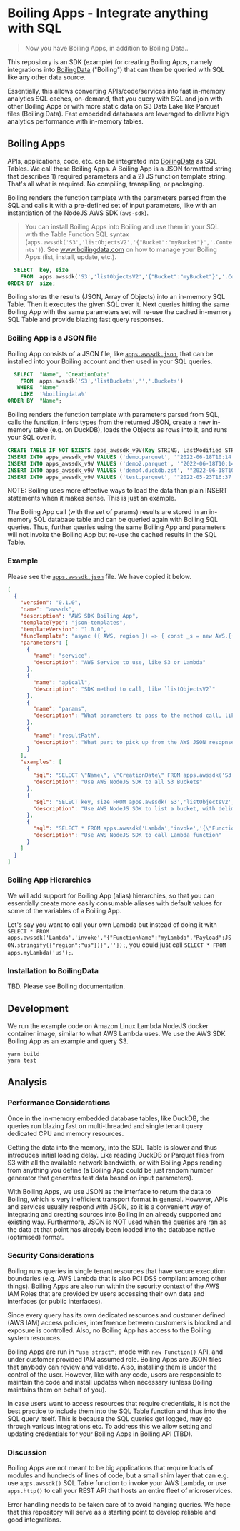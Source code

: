 # Boiling Apps - Integrate anything with SQL

> Now you have Boiling Apps, in addition to Boiling Data..

This repository is an SDK (example) for creating Boiling Apps, namely integrations into [BoilingData](https://www.boilingdata.com/) ("Boiling") that can then be queried with SQL like any other data source.

Essentially, this allows converting APIs/code/services into fast in-memory analytics SQL caches, on-demand, that you query with SQL and join with other Boiling Apps or with more static data on S3 Data Lake like Parquet files (Boiling Data). Fast embedded databases are leveraged to deliver high analytics performance with in-memory tables.

## Boiling Apps

APIs, applications, code, etc. can be integrated into [BoilingData](https://www.boilingdata.com/) as SQL Tables. We call these Boiling Apps. A Boiling App is a JSON formatted string that describes 1) required parameters and a 2) JS function template string. That's all what is required. No compiling, transpiling, or packaging.

Boiling renders the function tamplate with the parameters parsed from the SQL and calls it with a pre-defined set of input parameters, like with an instantiation of the NodeJS AWS SDK (`aws-sdk`).

> You can install Boiling Apps into Boiling and use them in your SQL with the Table Function SQL syntax (`apps.awssdk('S3','listObjectsV2','{"Bucket":"myBucket"}','.Contents')`). See www.boilingdata.com on how to manage your Boiling Apps (list, install, update, etc.).

```sql
  SELECT  key, size
    FROM  apps.awssdk('S3','listObjectsV2','{"Bucket":"myBucket"}','.Contents')
ORDER BY  size;
```

Boiling stores the results (JSON, Array of Objects) into an in-memory SQL Table. Then it executes the given SQL over it. Next queries hitting the same Boiling App with the same parameters set will re-use the cached in-memory SQL Table and provide blazing fast query responses.

### Boiling App is a JSON file

Boiling App consists of a JSON file, like [`apps.awssdk.json`](apps.awssdk.json), that can be installed into your Boiling account and then used in your SQL queries.

```sql
  SELECT  "Name", "CreationDate"
    FROM  apps.awssdk('S3','listBuckets','','.Buckets')
   WHERE  "Name"
    LIKE  '%boilingdata%'
ORDER BY  "Name";
```

Boiling renders the function template with parameters parsed from SQL, calls the function, infers types from the returned JSON, create a new in-memory table (e.g. on DuckDB), loads the Objects as rows into it, and runs your SQL over it.

```sql
CREATE TABLE IF NOT EXISTS apps_awssdk_v9V(Key STRING, LastModified STRING, ETag STRING, ChecksumAlgorithm STRING, Size INTEGER, StorageClass STRING);
INSERT INTO apps_awssdk_v9V VALUES ('demo.parquet', '"2022-06-18T10:14:03.000Z"', '"f5d2e2bda78a61d9ed9a184ccf3beba2-58"', '[]', 484530996, 'STANDARD');
INSERT INTO apps_awssdk_v9V VALUES ('demo2.parquet', '"2022-06-18T10:14:24.000Z"', '"f5d2e2bda78a61d9ed9a184ccf3beba2-58"', '[]', 484530996, 'STANDARD');
INSERT INTO apps_awssdk_v9V VALUES ('demo4.duckdb.zst', '"2022-06-18T10:55:23.000Z"', '"85669ad1c741265a227e6eafc53cac62-43"', '[]', 359243721, 'STANDARD');
INSERT INTO apps_awssdk_v9V VALUES ('test.parquet', '"2022-05-23T16:37:00.000Z"', '"19c7dc463166dd08c931736ad9048a35"', '[]', 2783, 'STANDARD');
```

NOTE: Boiling uses more effective ways to load the data than plain INSERT statements when it makes sense. This is just an example.

The Boiling App call (with the set of params) results are stored in an in-memory SQL database table and can be queried again with Boiling SQL queries. Thus, further queries using the same Boiling App and parameters will not invoke the Boiling App but re-use the cached results in the SQL Table.

### Example

Please see the [`apps.awssdk.json`](apps.awssdk.json) file. We have copied it below.

```json
[
  {
    "version": "0.1.0",
    "name": "awssdk",
    "description": "AWS SDK Boiling App",
    "templateType": "json-templates",
    "templateVersion": "1.0.0",
    "funcTemplate": "async ({ AWS, region }) => { const _s = new AWS.{{service}}({ region }); return (await _s.{{apicall}}({{params}}).promise().catch(err => console.error(err))){{resultPath}}; }",
    "parameters": [
      {
        "name": "service",
        "description": "AWS Service to use, like S3 or Lambda"
      },
      {
        "name": "apicall",
        "description": "SDK method to call, like `listObjectsV2`"
      },
      {
        "name": "params",
        "description": "What parameters to pass to the method call, like '{\"Bucket\":\"boilingdata-demo\",\"Delimiter\":\"/\"}'"
      },
      {
        "name": "resultPath",
        "description": "What part to pick up from the AWS JSON resopnse (e.g. `.Contents`). The response must be an array of objects."
      }
    ],
    "examples": [
      {
        "sql": "SELECT \"Name\", \"CreationDate\" FROM apps.awssdk('S3','listBuckets','','.Buckets');",
        "description": "Use AWS NodeJS SDK to all S3 Buckets"
      },
      {
        "sql": "SELECT key, size FROM apps.awssdk('S3','listObjectsV2','{\"Bucket\":\"boilingdata-demo\",\"Delimiter\":\"/\"}','.Contents') WHERE key LIKE '%.parquet' ORDER BY key;",
        "description": "Use AWS NodeJS SDK to list a bucket, with delimiter (folders)"
      },
      {
        "sql": "SELECT * FROM apps.awssdk('Lambda','invoke','{\"FunctionName\":\"myLatestScoresLambda\",\"Payload\":JSON.stringify({\"region\":\"us\"})}','') ORDER BY score;",
        "description": "Use AWS NodeJS SDK to call Lambda function"
      }
    ]
  }
]
```

### Boiling App Hierarchies

We will add support for Boiling App (alias) hierarchies, so that you can essentially create more easily consumable aliases with default values for some of the variables of a Boiling App.

Let's say you want to call your own Lambda but instead of doing it with `SELECT * FROM apps.awssdk('Lambda','invoke','{"FunctionName":"myLambda","Payload":JSON.stringify({"region":"us"})}',''});`, you could just call `SELECT * FROM apps.myLambda('us');`.

### Installation to BoilingData

TBD. Please see Boiling documentation.

## Development

We run the example code on Amazon Linux Lambda NodeJS docker container image, similar to what AWS Lambda uses. We use the AWS SDK Boiling App as an example and query S3.

```shell
yarn build
yarn test
```

## Analysis

### Performance Considerations

Once in the in-memory embedded database tables, like DuckDB, the queries run blazing fast on multi-threaded and single tenant query dedicated CPU and memory resources.

Getting the data into the memory, into the SQL Table is slower and thus introduces initial loading delay. Like reading DuckDB or Parquet files from S3 with all the available network bandwidth, or with Boiling Apps reading from anything you define (a Boiling App could be just random number generator that generates test data based on input parameters).

With Boiling Apps, we use JSON as the interface to return the data to Boiling, which is very inefficient transport format in general. However, APIs and services usually respond with JSON, so it is a convenient way of integrating and creating sources into Boiling in an already supported and existing way. Furthermore, JSON is NOT used when the queries are ran as the data at that point has already been loaded into the database native (optimised) format.

### Security Considerations

Boiling runs queries in single tenant resources that have secure execution boundaries (e.g. AWS Lambda that is also PCI DSS compliant among other things). Boiling Apps are also run within the security context of the AWS IAM Roles that are provided by users accessing their own data and interfaces (or public interfaces).

Since every query has its own dedicated resources and customer defined (AWS IAM) access policies, interference between customers is blocked and exposure is controlled. Also, no Boiling App has access to the Boiling system resources.

Boiling Apps are run in `"use strict";` mode with `new Function()` API, and under customer provided IAM assumed role. Boiling Apps are JSON files that anybody can review and validate. Also, installing them is under the control of the user. However, like with any code, users are responsible to maintain the code and install updates when necessary (unless Boiling maintains them on behalf of you).

In case users want to access resources that require credentials, it is not the best practice to include them into the SQL Table function and thus into the SQL query itself. This is because the SQL queries get logged, may go through various integrations etc. To address this we allow setting and updating credentials for your Boiling Apps in Boiling API (TBD).

### Discussion

Boiling Apps are not meant to be big applications that require loads of modules and hundreds of lines of code, but a small shim layer that can e.g. use `apps.awssdk()` SQL Table function to invoke your AWS Lambda, or use `apps.http()` to call your REST API that hosts an entire fleet of microservices.

Error handling needs to be taken care of to avoid hanging queries. We hope that this repository will serve as a starting point to develop reliable and good integrations.
